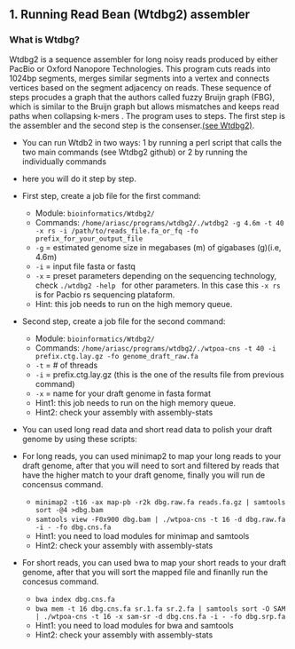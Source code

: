 ## 1. Running Read Bean (Wtdbg2) assembler

### What is Wtdbg?

Wtdbg2 is a sequence assembler for long noisy reads produced by either PacBio or Oxford Nanopore Technologies. This program cuts reads into 1024bp segments, merges similar segments into a vertex and connects vertices based on the segment adjacency on reads. These sequence of steps procudes a graph that the authors called fuzzy Bruijn graph (FBG), which is similar to the Bruijn graph but allows mismatches and keeps read paths when collapsing k-mers . The program uses to steps. The first step is the assembler and the second step is the consenser.[(see Wtdbg2)](https://github.com/ruanjue/wtdbg2).

* You can run Wtdb2 in two ways: 
1 by running a perl script that calls the two main commands (see Wtdbg2 github) or 
2 by running the individually commands

* here you will do it step by step.

* First step, create a job file for the first command:
	+ Module: ```bioinformatics/Wtdbg2/```
	+ Commands: ```/home/ariasc/programs/wtdbg2/./wtdbg2 -g 4.6m -t 40 -x rs -i /path/to/reads_file.fa_or_fq -fo prefix_for_your_output_file```
	+ ```-g``` = estimated genome size in megabases (m) of gigabases (g)(i.e, 4.6m)  
	+ ```-i``` = input file fasta or fastq  
	+ ```-x``` = preset parameters depending on the sequencing technology, check ```./wtdbg2 -help ``` for other parameters. In this case this  ```-x rs``` is for Pacbio rs sequencing plataform.
	+ Hint: this job needs to run on the high memory queue. 
	
	
* Second step, create a job file for the second command:
	+ Module: ```bioinformatics/Wtdbg2/```
	+ Commands: ```/home/ariasc/programs/wtdbg2/./wtpoa-cns -t 40 -i prefix.ctg.lay.gz -fo genome_draft_raw.fa```
	+ ```-t``` = # of threads
	+ ```-i``` = prefix.ctg.lay.gz (this is the one of the results file from previous command)
	+ ```-x``` = name for your draft genome in fasta format
	+ Hint1: this job needs to run on the high memory queue.
	+ Hint2: check your assembly with assembly-stats

* You can used long read data and short read data to polish your draft genome by using these scripts:

 + For long reads, you can used minimap2 to map your long reads to your draft genome, after that you will need to sort and filtered by reads that have the higher match to your draft genome, finally you will run de concensus command.
 
   + ```minimap2 -t16 -ax map-pb -r2k dbg.raw.fa reads.fa.gz | samtools sort -@4 >dbg.bam```
   + ```samtools view -F0x900 dbg.bam | ./wtpoa-cns -t 16 -d dbg.raw.fa -i - -fo dbg.cns.fa```
   + Hint1: you need to load modules for minimap and samtools
   + Hint2: check your assembly with assembly-stats

 + For short reads, you can used bwa to map your short reads to your draft genome, after that you will sort the mapped file and finanlly run the concesus command.
 
   + ```bwa index dbg.cns.fa```
   + ```bwa mem -t 16 dbg.cns.fa sr.1.fa sr.2.fa | samtools sort -O SAM | ./wtpoa-cns -t 16 -x sam-sr -d dbg.cns.fa -i - -fo dbg.srp.fa```
   + Hint1: you need to load modules for bwa and samtools
   + Hint2: check your assembly with assembly-stats
